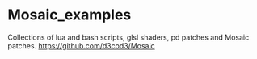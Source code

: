 # Mosaic_examples

Collections of lua and bash scripts, glsl shaders, pd patches and Mosaic patches. https://github.com/d3cod3/Mosaic
